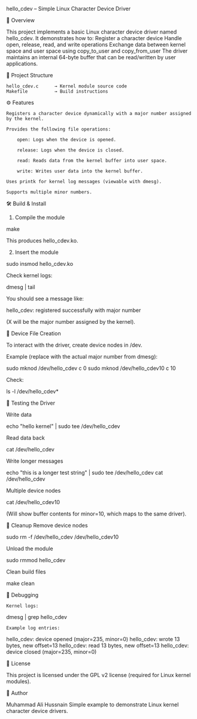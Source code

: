 hello_cdev – Simple Linux Character Device Driver 


📌 Overview 

This project implements a basic Linux character device driver named hello_cdev. It demonstrates how to: Register a character device Handle open, release, read, and write operations Exchange data between kernel space and user space using copy_to_user and copy_from_user The driver maintains an internal 64-byte buffer that can be read/written by user applications. 



📂 Project Structure


    hello_cdev.c      → Kernel module source code
    Makefile          → Build instructions


⚙️ Features

    Registers a character device dynamically with a major number assigned by the kernel.

    Provides the following file operations:

        open: Logs when the device is opened.

        release: Logs when the device is closed.

        read: Reads data from the kernel buffer into user space.

        write: Writes user data into the kernel buffer.

    Uses printk for kernel log messages (viewable with dmesg).

    Supports multiple minor numbers.



🛠️ Build & Install


1. Compile the module

make

This produces hello_cdev.ko.


2. Insert the module

sudo insmod hello_cdev.ko

Check kernel logs:

dmesg | tail

You should see a message like:

hello_cdev: registered successfully with major number <X>

(X will be the major number assigned by the kernel).




📑 Device File Creation

To interact with the driver, create device nodes in /dev.

Example (replace <X> with the actual major number from dmesg):

sudo mknod /dev/hello_cdev c <X> 0
sudo mknod /dev/hello_cdev10 c <X> 10

Check:

ls -l /dev/hello_cdev*





🧪 Testing the Driver


Write data

echo "hello kernel" | sudo tee /dev/hello_cdev

Read data back

cat /dev/hello_cdev

Write longer messages

echo "this is a longer test string" | sudo tee /dev/hello_cdev
cat /dev/hello_cdev

Multiple device nodes

cat /dev/hello_cdev10

(Will show buffer contents for minor=10, which maps to the same driver).





🧹 Cleanup
Remove device nodes

sudo rm -f /dev/hello_cdev /dev/hello_cdev10

Unload the module

sudo rmmod hello_cdev

Clean build files

make clean




🔎 Debugging

    Kernel logs:

dmesg | grep hello_cdev

    Example log entries:

hello_cdev: device opened (major=235, minor=0)
hello_cdev: wrote 13 bytes, new offset=13
hello_cdev: read 13 bytes, new offset=13
hello_cdev: device closed (major=235, minor=0)



📜 License

This project is licensed under the GPL v2 license (required for Linux kernel modules).




👤 Author

Muhammad Ali Hussnain
Simple example to demonstrate Linux kernel character device drivers.